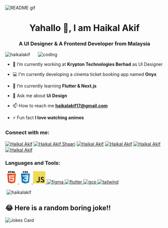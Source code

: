 ![README gif](https://user-images.githubusercontent.com/92365722/203189228-bb280470-e56b-4691-b79b-4bd0b3426e26.gif)

<h1 align="center">Yahallo 👋, I am Haikal Akif</h1>
<h3 align="center">A UI Designer & A Frontend Developer from Malaysia</h3>
<img align="right" alt="coding" width="400" src="https://media1.giphy.com/media/lXHwJv89PvdN200Anr/giphy.gif?cid=ecf05e47rvr141o0swdybiuicl7vvefdfzmmz3pse51zit2g&rid=giphy.gif&ct=g">

<p align="left"> <img src="https://komarev.com/ghpvc/?username=haikalakif&label=Profile%20views&color=0e75b6&style=flat" alt="haikalakif" /> </p>

- 🔭 I’m currently working at **Krypton Technologies Berhad** as UI Designer

- 💻 I'm currently developing a cinema ticket booking app named **Onyx**

- 🌱 I’m currently learning **Flutter & Next.js**

- 💬 Ask me about **Ui Design**

- 📫 How to reach me **haikalakif17@gmail.com**

- ⚡ Fun fact **I love watching animes**

<h3 align="left">Connect with me:</h3>
<p align="left">
<a href="https://instagram.com/eykxl.s" target="blank"><img align="center" src="https://raw.githubusercontent.com/rahuldkjain/github-profile-readme-generator/master/src/images/icons/Social/instagram.svg" alt="Haikal Akif" height="30" width="40" /></a>
<a href="https://linkedin.com/in/haikalakifshaari" target="blank"><img align="center" src="https://raw.githubusercontent.com/rahuldkjain/github-profile-readme-generator/master/src/images/icons/Social/linked-in-alt.svg" alt="Haikal Akif Shaari" height="30" width="40" /></a>
<a href="https://stackoverflow.com/users/17348257/kal" target="blank"><img align="center" src="https://raw.githubusercontent.com/rahuldkjain/github-profile-readme-generator/master/src/images/icons/Social/stack-overflow.svg" alt="Haikal Akif" height="30" width="40" /></a>
<a href="https://dribbble.com/HaikalAkif" target="blank"><img align="center" src="https://raw.githubusercontent.com/rahuldkjain/github-profile-readme-generator/master/src/images/icons/Social/dribbble.svg" alt="Haikal Akif" height="30" width="40" /></a>
<a href="https://codepen.io/HaikalAkif" target="blank"><img align="center" src="https://raw.githubusercontent.com/rahuldkjain/github-profile-readme-generator/master/src/images/icons/Social/codepen.svg" alt="Haikal Akif" height="30" width="40" /></a>
<a href="https://www.leetcode.com/HaikalAkif" target="blank"><img align="center" src="https://raw.githubusercontent.com/rahuldkjain/github-profile-readme-generator/master/src/images/icons/Social/leet-code.svg" alt="Haikal Akif" height="30" width="40" /></a>
</p>

<h3 align="left">Languages and Tools:</h3>
<p align="left"> <a href="https://www.w3.org/html/" target="_blank" rel="noreferrer"> <img src="https://raw.githubusercontent.com/devicons/devicon/master/icons/html5/html5-original-wordmark.svg" alt="html5" width="40" height="40"/> </a> <a href="https://www.w3schools.com/css/" target="_blank" rel="noreferrer"> <img src="https://raw.githubusercontent.com/devicons/devicon/master/icons/css3/css3-original-wordmark.svg" alt="css3" width="40" height="40"/> </a> <a href="https://developer.mozilla.org/en-US/docs/Web/JavaScript" target="_blank" rel="noreferrer"> <img src="https://raw.githubusercontent.com/devicons/devicon/master/icons/javascript/javascript-original.svg" alt="javascript" width="40" height="40"/> </a> <a href="https://www.figma.com/" target="_blank" rel="noreferrer"> <img src="https://www.vectorlogo.zone/logos/figma/figma-icon.svg" alt="figma" width="40" height="40"/> </a> <a href="https://flutter.dev" target="_blank" rel="noreferrer"> <img src="https://www.vectorlogo.zone/logos/flutterio/flutterio-icon.svg" alt="flutter" width="40" height="40"/> </a> <a href="https://cloud.google.com" target="_blank" rel="noreferrer"> <img src="https://www.vectorlogo.zone/logos/google_cloud/google_cloud-icon.svg" alt="gcp" width="40" height="40"/> </a>   <a href="https://tailwindcss.com/" target="_blank" rel="noreferrer"> <img src="https://www.vectorlogo.zone/logos/tailwindcss/tailwindcss-icon.svg" alt="tailwind" width="40" height="40"/> </a> </p>

<p>&nbsp;<img align="center" src="https://github-readme-stats.vercel.app/api?username=haikalakif&show_icons=true&locale=en" alt="haikalakif" /></p>

## 😂 Here is a random boring joke!!
![Jokes Card](https://readme-jokes.vercel.app/api)

